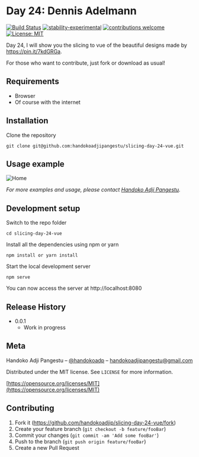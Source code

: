 # Day 24: Dennis Adelmann

[![Build Status](https://travis-ci.org/dwyl/esta.svg?branch=master)](https://github.com/handokoadjip/slicing-day-24-vue)
[![stability-experimental](https://img.shields.io/badge/stability-experimental-orange.svg)](https://github.com/handokoadjip/slicing-day-24-vue)
[![contributions welcome](https://img.shields.io/badge/contributions-welcome-brightgreen.svg?style=flat)](https://github.com/handokoadjip/slicing-day-24-vue/fork)
[![License: MIT](https://img.shields.io/badge/License-MIT-yellow.svg)](https://opensource.org/licenses/MIT)

Day 24, I will show you the slicing to vue of the beautiful designs made by https://pin.it/7kdGRGa.

For those who want to contribute, just fork or download as usual!

## Requirements

- Browser
- Of course with the internet

## Installation

Clone the repository

    git clone git@github.com:handokoadjipangestu/slicing-day-24-vue.git

## Usage example

![Home](https://bebaskripsi.000webhostapp.com/slicing-day-24/home.png)

_For more examples and usage, please contact [Handoko Adji Pangestu](https://www.instagram.com/handokoadp/)._

## Development setup

Switch to the repo folder

    cd slicing-day-24-vue

Install all the dependencies using npm or yarn

    npm install or yarn install

Start the local development server

    npm serve

You can now access the server at http://localhost:8080

## Release History

- 0.0.1
  - Work in progress

## Meta

Handoko Adji Pangestu – [@handokoadp](https://www.instagram.com/handokoadp/) – handokoadjipangestu@gmail.com

Distributed under the MIT license. See `LICENSE` for more information.

[https://opensource.org/licenses/MIT](https://opensource.org/licenses/MIT)

## Contributing

1. Fork it (<https://github.com/handokoadjip/slicing-day-24-vue/fork>)
2. Create your feature branch (`git checkout -b feature/fooBar`)
3. Commit your changes (`git commit -am 'Add some fooBar'`)
4. Push to the branch (`git push origin feature/fooBar`)
5. Create a new Pull Request
